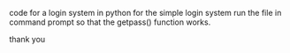 code for a login system in python
for the simple login system run the file in command prompt so that the getpass() function works.

thank you
